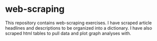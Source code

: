 # web-scraping

This repository contains web-scraping exercises. I have scraped article headlines and descriptions to be organized into a dictionary. I have also scraped html tables to pull data and plot graph analyses with.